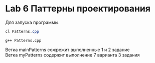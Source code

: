 # Lab 6 Паттерны проектирования

Для запуска программы: 
```powershell
cl Patterns.cpp
```

```shell
g++ Patterns.cpp
```

Ветка mainPatterns сожрежит выполненные 1 и 2 задание<br>
Ветка myPatterns содержит выполнение 7 варианта 3 задания
